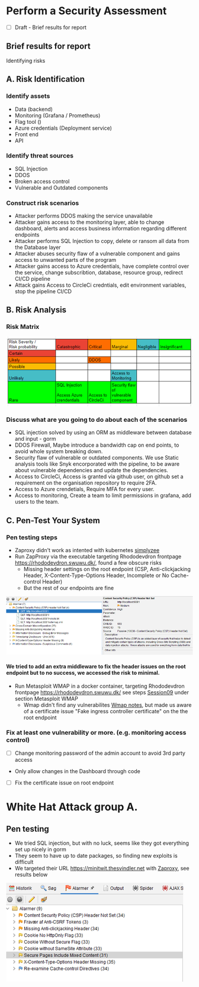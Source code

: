 # Perform a Security Assessment
- [ ] Draft - Brief results for report
##  Brief results for report
Identifying risks


## A. Risk Identification
### Identify assets
- Data (backend)
- Monitoring (Grafana / Prometheus)
- Flag tool ()
- Azure credentials (Deployment service)
- Front end
- API 

### Identify threat sources
- SQL Injection
- DDOS
- Broken access control
- Vulnerable and Outdated components

### Construct risk scenarios
- Attacker performs DDOS making the service unavailable
- Attacker gains access to the monitoring layer, able to change dashboard, alerts and access business information regarding different endpoints  
- Attacker performs SQL Injection to copy, delete or ransom all data from the Database layer
- Attacker abuses security flaw of a vulnerable component and gains access to unwanted parts of the program
- Attacker gains access to Azure credentials, have complete control over the service, change subscribtion, database, resource group, redirect CI/CD pipeline
- Attack gains Access to CircleCi credntials, edit environment variables, stop the pipeline CI/CD

## B. Risk Analysis

### Risk Matrix
![Risk Accessment Matrix](./RiskAssessmentMatrix.png)

### Discuss what are you going to do about each of the scenarios
- SQL injection solved by using an ORM as middleware between database and input - gorm 
- DDOS Firewall, Maybe introduce a bandwidth cap on end points, to avoid whole system breaking down.
- Security flaw of vulnerable or outdated components. We use Static analysis tools like Snyk encorporated with the pipeline, to be aware about vulnerable dependencies and update the dependencies.
- Access to CircleCi, Access is granted via github user, on github set a requirement on the organisation repository to require 2FA.   
- Access to Azure crendetials, Require MFA for every user.  
- Access to monitoring, Create a team to limit permissions in grafana, add users to the team. 

## C. Pen-Test Your System

### Pen testing steps
- Zaproxy didn't work as intented with kubernetes [simplyzee](https://github.com/simplyzee/kube-owasp-zap)
- Run ZapProxy via the executable targeting Rhododevdron frontpage https://rhododevdron.swuwu.dk/, found a few obscure risks
    -  Missing header settings on the root endpoint (CSP, Anti-clickjacking Header, X-Content-Type-Options Header, Incomplete or No Cache-control Header) 
    - But the rest of our endpoints are fine

![Zaproxy results](./ZaproxyAlarms.png)
#### We tried to add an extra middleware to fix the header issues on the root endpoint but to no success, we accessed the risk to minimal.

- Run Metasploit WMAP in a docker container, targeting Rhododevdron frontpage https://rhododevdron.swuwu.dk/ see steps [Session09](./session09.md) under section Metasploit WMAP 
    - Wmap didn't find any vulnerabilites [Wmap notes](./session09_security_WMAP.txt), but made us aware of a certificate issue "Fake ingress controller certificate" on the the root endpoint

### Fix at least one vulnerability or more. (e.g. monitoring access control)
- [ ] Change monitoring password of the admin account to avoid 3rd party access 
- Only allow changes in the Dashboard through code 
- [ ] Fix the certificate issue on root endpoint


# White Hat Attack group A.
## Pen testing

- We tried SQL injection, but with no luck, seems like they got everything set up nicely in gorm
- They seem to have up to date packages, so finding new exploits is difficult
- We targeted their URL https://minitwit.thesvindler.net with [Zaproxy](https://www.zaproxy.org/download/), see results below

![image](./GroupA-Zaproxy.png)

